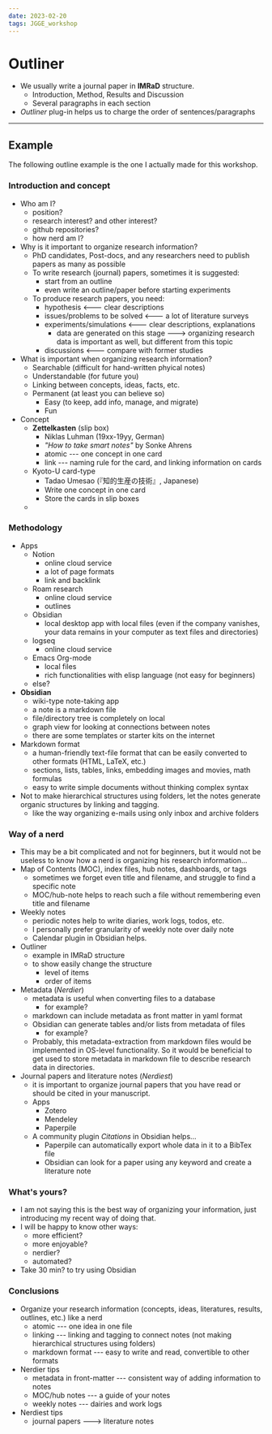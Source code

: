 ```yaml
---
date: 2023-02-20
tags: JGGE_workshop
---
```


# Outliner

- We usually write a journal paper in **IMRaD** structure.
  - Introduction, Method, Results and Discussion
  - Several paragraphs in each section
- *Outliner* plug-in helps us to charge the order of sentences/paragraphs

---

## Example

The following outline example is the one I actually made for this workshop.

### Introduction and concept

- Who am I?
  - position?
  - research interest? and other interest?
  - github repositories?
  - how nerd am I?
- Why is it important to organize research information?
    - PhD candidates, Post-docs, and any researchers need to publish papers as many as possible
    - To write research (journal) papers, sometimes it is suggested:
        - start from an outline
        - even write an outline/paper before starting experiments
    - To produce research papers, you need:
        - hypothesis <--- clear descriptions
        - issues/problems to be solved <--- a lot of literature surveys
        - experiments/simulations <--- clear descriptions, explanations
            - data are generated on this stage ---> organizing research data is important as well, but different from this topic
        - discussions <--- compare with former studies
- What is important when organizing research information?
    - Searchable (difficult for hand-written phyical notes)
    - Understandable (for future you)
    - Linking between concepts, ideas, facts, etc.
    - Permanent (at least you can believe so)
        - Easy (to keep, add info, manage, and migrate)
        - Fun
- Concept
    - **Zettelkasten** (slip box)
        - Niklas Luhman (19xx-19yy, German)
        - *"How to take smart notes"* by Sonke Ahrens
        - atomic --- one concept in one card
        - link --- naming rule for the card, and linking information on cards
    - Kyoto-U card-type
        - Tadao Umesao (『知的生産の技術』, Japanese)
        - Write one concept in one card
        - Store the cards in slip boxes
    - 

### Methodology

- Apps
    - Notion
        - online cloud service
        - a lot of page formats
        - link and backlink
    - Roam research
        - online cloud service
        - outlines
    - Obsidian
        - local desktop app with local files (even if the company vanishes, your data remains in your computer as text files and directories)
    - logseq
        - online cloud service
    - Emacs Org-mode
        - local files
        - rich functionalities with elisp language (not easy for beginners)
    - else?
- **Obsidian**
    - wiki-type note-taking app
    - a note is a markdown file
    - file/directory tree is completely on local
    - graph view for looking at connections between notes
    - there are some templates or starter kits on the internet
- Markdown format
    - a human-friendly text-file format that can be easily converted to other formats (HTML, LaTeX, etc.)
    - sections, lists, tables, links, embedding images and movies, math formulas
    - easy to write simple documents without thinking complex syntax
- Not to make hierarchical structures using folders, let the notes generate organic structures by linking and tagging.
    - like the way organizing e-mails using only inbox and archive folders

### Way of a nerd

- This may be a bit complicated and not for beginners, but it would not be useless to know how a nerd is organizing his research information...
- Map of Contents (MOC), index files, hub notes, dashboards, or tags
    - sometimes we forget even title and filename, and struggle to find a specific note
    - MOC/hub-note helps to reach such a file without remembering even title and filename
- Weekly notes
    - periodic notes help to write diaries, work logs, todos, etc.
    - I personally prefer granularity of weekly note over daily note
    - Calendar plugin in Obsidian helps.
- Outliner
    - example in IMRaD structure
    - to show easily change the structure
        - level of items
        - order of items
- Metadata (*Nerdier*)
    - metadata is useful when converting files to a database
        - for example?
    - markdown can include metadata as front matter in yaml format
    - Obsidian can generate tables and/or lists from metadata of files
        - for example?
    - Probably, this metadata-extraction from markdown files would be implemented in OS-level functionality. So it would be beneficial to get used to store metadata in markdown file to describe research data in directories.
- Journal papers and literature notes (*Nerdiest*)
    - it is important to organize journal papers that you have read or should be cited in your manuscript.
    - Apps
        - Zotero
        - Mendeley
        - Paperpile
    - A community plugin *Citations* in Obsidian helps...
        - Paperpile can automatically export whole data in it to a BibTex file
        - Obsidian can look for a paper using any keyword and create a literature note

### What's yours?

- I am not saying this is the best way of organizing your information, just introducing my recent way of doing that.
- I will be happy to know other ways:
    - more efficient?
    - more enjoyable?
    - nerdier?
    - automated?
- Take 30 min? to try using Obsidian

### Conclusions

- Organize your research information (concepts, ideas, literatures, results, outlines, etc.) like a nerd
    - atomic --- one idea in one file
    - linking --- linking and tagging to connect notes (not making hierarchical structures using folders)
    - markdown format --- easy to write and read, convertible to other formats
- Nerdier tips
    - metadata in front-matter --- consistent way of adding information to notes
    - MOC/hub notes --- a guide of your notes
    - weekly notes --- dairies and work logs
- Nerdiest tips
    - journal papers ---> literature notes
